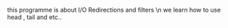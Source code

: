  this programme is about I/O Redirections and filters \n
we learn how to use head , tail and etc..

